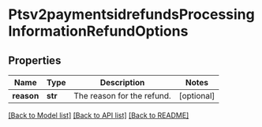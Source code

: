 # Ptsv2paymentsidrefundsProcessingInformationRefundOptions

## Properties
Name | Type | Description | Notes
------------ | ------------- | ------------- | -------------
**reason** | **str** | The reason for the refund. | [optional] 

[[Back to Model list]](../README.md#documentation-for-models) [[Back to API list]](../README.md#documentation-for-api-endpoints) [[Back to README]](../README.md)


